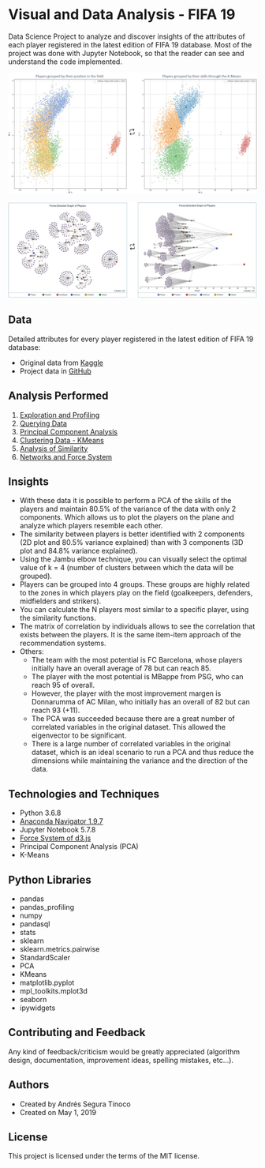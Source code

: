 # Visual and Data Analysis - FIFA 19
Data Science Project to analyze and discover insights of the attributes of each player registered in the latest edition of FIFA 19 database.
Most of the project was done with Jupyter Notebook, so that the reader can see and understand the code implemented.

![PCA Plot](https://raw.githubusercontent.com/ansegura7/DataScience_FIFA19Data/master/images/pca-results.jpg)

![PCA Network](https://raw.githubusercontent.com/ansegura7/DataScience_FIFA19Data/master/images/force-directed-graph.jpg)

## Data
Detailed attributes for every player registered in the latest edition of FIFA 19 database:
- Original data from <a href="https://www.kaggle.com/karangadiya/fifa19" target="_blank" >Kaggle</a>
- Project data in <a href="https://github.com/ansegura7/DataScience_FIFA19Data/tree/master/data" target="_blank" >GitHub</a>

## Analysis Performed
1. <a href="https://ansegura7.github.io/DataScience_FIFA19Data/pages/InitialExploration.html" >Exploration and Profiling</a>
2. <a href="https://ansegura7.github.io/DataScience_FIFA19Data/pages/QueryingData.html" >Querying Data</a>
3. <a href="https://ansegura7.github.io/DataScience_FIFA19Data/pages/PrincipalComponentAnalysis.html" >Principal Component Analysis</a>
4. <a href="https://ansegura7.github.io/DataScience_FIFA19Data/pages/ClusteringData.html" >Clustering Data - KMeans</a>
5. <a href="https://ansegura7.github.io/DataScience_FIFA19Data/pages/SimilarityFunctions.html" >Analysis of Similarity</a>
6. <a href="https://ansegura7.github.io/DataScience_FIFA19Data/pages/ForceSystem.html" >Networks and Force System</a>

## Insights
- With these data it is possible to perform a PCA of the skills of the players and maintain 80.5% of the variance of the data with only 2 components. Which allows us to plot the players on the plane and analyze which players resemble each other.
- The similarity between players is better identified with 2 components (2D plot and 80.5% variance explained) than with 3 components (3D plot and 84.8% variance explained).
- Using the Jambu elbow technique, you can visually select the optimal value of k = 4 (number of clusters between which the data will be grouped).
- Players can be grouped into 4 groups. These groups are highly related to the zones in which players play on the field (goalkeepers, defenders, midfielders and strikers).
- You can calculate the N players most similar to a specific player, using the similarity functions.
- The matrix of correlation by individuals allows to see the correlation that exists between the players. It is the same item-item approach of the recommendation systems.
- Others:
    - The team with the most potential is FC Barcelona, whose players initially have an overall average of 78 but can reach 85.
    - The player with the most potential is MBappe from PSG, who can reach 95 of overall.
    - However, the player with the most improvement margen is Donnarumma of AC Milan, who initially has an overall of 82 but can reach 93 (+11).
	- The PCA was succeeded because there are a great number of correlated variables in the original dataset. This allowed the eigenvector to be significant.
	- There is a large number of correlated variables in the original dataset, which is an ideal scenario to run a PCA and thus reduce the dimensions while maintaining the variance and the direction of the data.

## Technologies and Techniques
- Python 3.6.8
- <a href="https://www.anaconda.com/distribution/" target="_blank" >Anaconda Navigator 1.9.7</a>
- Jupyter Notebook 5.7.8
- <a href="https://github.com/d3/d3-force/" target="_blank" >Force System of d3.js </a>
- Principal Component Analysis (PCA)
- K-Means

## Python Libraries
- pandas
- pandas_profiling
- numpy
- pandasql
- stats
- sklearn
- sklearn.metrics.pairwise
- StandardScaler
- PCA
- KMeans
- matplotlib.pyplot
- mpl_toolkits.mplot3d
- seaborn
- ipywidgets

## Contributing and Feedback
Any kind of feedback/criticism would be greatly appreciated (algorithm design, documentation, improvement ideas, spelling mistakes, etc...).

## Authors
- Created by Andrés Segura Tinoco
- Created on May 1, 2019

## License
This project is licensed under the terms of the MIT license.
